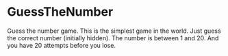 # GuessTheNumber
Guess the number game. This is the simplest game in the world. Just guess the correct number (initially hidden). The number is between 1 and 20. And you have 20 attempts before you lose.
